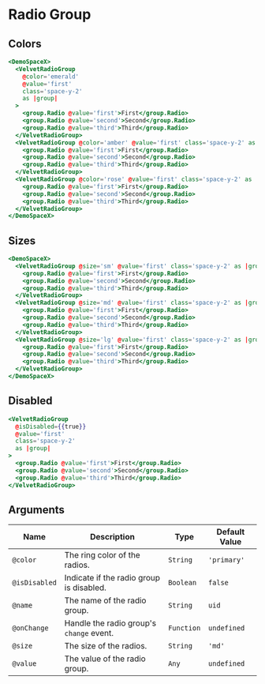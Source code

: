 # Radio Group

## Colors

```hbs preview-template
<DemoSpaceX>
  <VelvetRadioGroup
    @color='emerald'
    @value='first'
    class='space-y-2'
    as |group|
  >
    <group.Radio @value='first'>First</group.Radio>
    <group.Radio @value='second'>Second</group.Radio>
    <group.Radio @value='third'>Third</group.Radio>
  </VelvetRadioGroup>
  <VelvetRadioGroup @color='amber' @value='first' class='space-y-2' as |group|>
    <group.Radio @value='first'>First</group.Radio>
    <group.Radio @value='second'>Second</group.Radio>
    <group.Radio @value='third'>Third</group.Radio>
  </VelvetRadioGroup>
  <VelvetRadioGroup @color='rose' @value='first' class='space-y-2' as |group|>
    <group.Radio @value='first'>First</group.Radio>
    <group.Radio @value='second'>Second</group.Radio>
    <group.Radio @value='third'>Third</group.Radio>
  </VelvetRadioGroup>
</DemoSpaceX>
```

## Sizes

```hbs preview-template
<DemoSpaceX>
  <VelvetRadioGroup @size='sm' @value='first' class='space-y-2' as |group|>
    <group.Radio @value='first'>First</group.Radio>
    <group.Radio @value='second'>Second</group.Radio>
    <group.Radio @value='third'>Third</group.Radio>
  </VelvetRadioGroup>
  <VelvetRadioGroup @size='md' @value='first' class='space-y-2' as |group|>
    <group.Radio @value='first'>First</group.Radio>
    <group.Radio @value='second'>Second</group.Radio>
    <group.Radio @value='third'>Third</group.Radio>
  </VelvetRadioGroup>
  <VelvetRadioGroup @size='lg' @value='first' class='space-y-2' as |group|>
    <group.Radio @value='first'>First</group.Radio>
    <group.Radio @value='second'>Second</group.Radio>
    <group.Radio @value='third'>Third</group.Radio>
  </VelvetRadioGroup>
</DemoSpaceX>
```

## Disabled

```hbs preview-template
<VelvetRadioGroup
  @isDisabled={{true}}
  @value='first'
  class='space-y-2'
  as |group|
>
  <group.Radio @value='first'>First</group.Radio>
  <group.Radio @value='second'>Second</group.Radio>
  <group.Radio @value='third'>Third</group.Radio>
</VelvetRadioGroup>
```

## Arguments

| Name          | Description                              | Type       | Default Value |
| ------------- | ---------------------------------------- | ---------- | ------------- |
| `@color`      | The ring color of the radios.            | `String`   | `'primary'`   |
| `@isDisabled` | Indicate if the radio group is disabled. | `Boolean`  | `false`       |
| `@name`       | The name of the radio group.             | `String`   | `uid`         |
| `@onChange`   | Handle the radio group's `change` event. | `Function` | `undefined`   |
| `@size`       | The size of the radios.                  | `String`   | `'md'`        |
| `@value`      | The value of the radio group.            | `Any`      | `undefined`   |
